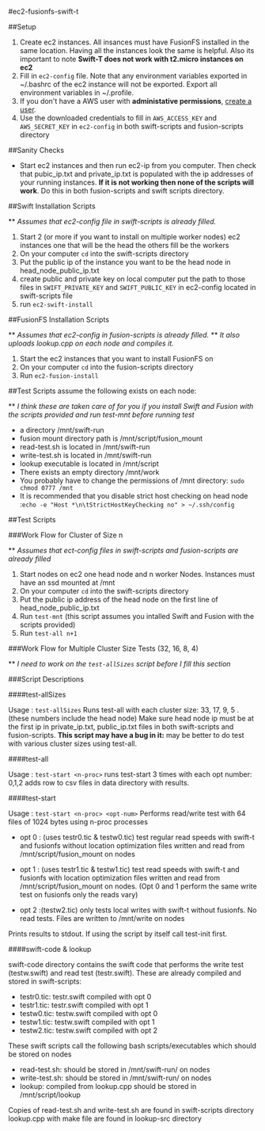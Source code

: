 #ec2-fusionfs-swift-t

##Setup

1. Create ec2 instances. All insances must have FusionFS installed in the same location. Having all the instances look the same is helpful. Also its important to note **Swift-T does not work with t2.micro instances on ec2**  
2. Fill in `ec2-config` file. Note that any environment variables exported in ~/.bashrc of the ec2 instance will not be exported. Export all environment variables in ~/.profile. 
3. If you don't have a AWS user with **administative permissions**, [create a user](http://docs.aws.amazon.com/IAM/latest/UserGuide/ManagingCredentials.html). 
4. Use the downloaded credentials to fill in `AWS_ACCESS_KEY` and `AWS_SECRET_KEY` in `ec2-config` in both swift-scripts and fusion-scripts directory

##Sanity Checks
* Start ec2 instances and then run ec2-ip from you computer. Then check that pubic_ip.txt and private_ip.txt is populated with the ip addresses of your running instances. **If it is not working then none of the scripts will work**. Do this in both fusion-scripts and swift scripts directory.

##Swift Installation Scripts

\*\* *Assumes that ec2-config file in swift-scripts is already filled.*

1. Start 2 (or more if you want to install on multiple worker nodes) ec2 instances one that will be the head the others fill be the workers
2. On your computer `cd` into the swift-scripts directory
3. Put the public ip of the instance you want to be the head node in head_node_public_ip.txt
4. create public and private key on local computer put the path to those files in `SWIFT_PRIVATE_KEY` and `SWIFT_PUBLIC_KEY` in ec2-config located in swift-scripts file
5. run `ec2-swift-install`

##FusionFS Installation Scripts

\*\* *Assumes that ec2-config in fusion-scripts is already filled.*
\*\* *It also uploads lookup.cpp on each node and compiles it.*

1. Start the ec2 instances that you want to install FusionFS on
2. On your computer `cd` into the fusion-scripts directory
3. Run `ec2-fusion-install`

##Test Scripts assume the following exists on each node:

\*\* *I think these are taken care of for you if you install Swift and Fusion with the scripts provided and run test-mnt before running test*

* a directory /mnt/swift-run
* fusion mount directory path is /mnt/script/fusion_mount
* read-test.sh is located in /mnt/swift-run
* write-test.sh is located in /mnt/swift-run
* lookup executable is located in /mnt/script
* There exists an empty directory /mnt/work
* You probably have to change the permissions of /mnt directory: `sudo chmod 0777 /mnt`
* It is recommended that you disable strict host checking on head node :`echo -e "Host *\n\tStrictHostKeyChecking no" > ~/.ssh/config`


##Test Scripts

###Work Flow for Cluster of Size n

\*\* *Assumes that ect-config files in swift-scripts and fusion-scripts are already filled*

1. Start nodes on ec2 one head node and n worker Nodes. Instances must have an ssd mounted at /mnt
2. On your computer `cd` into the swift-scripts directory
3. Put the public ip address of the head node on the first line of head_node_public_ip.txt
4. Run `test-mnt` (this script assumes you intalled Swift and Fusion with the scripts provided)
5. Run `test-all n+1`



###Work Flow for Multiple Cluster Size Tests (32, 16, 8, 4)

\*\* *I need to work on the `test-allSizes`  script before I fill this section*

###Script Descriptions

####test-allSizes

Usage : `test-allSizes`
Runs test-all with each cluster size: 33, 17, 9, 5 . (these numbers include the head node)
Make sure head node ip must be at the first ip in private_ip.txt, public_ip.txt files in both swift-scripts and fusion-scripts.
**This script may have a bug in it:** may be better to do test with various cluster sizes using test-all.

 
####test-all

Usage : `test-start <n-proc>`
runs test-start 3 times with each opt number:  0,1,2
adds row to csv files in data directory with results.


####test-start

Usage : `test-start <n-proc> <opt-num>`
Performs read/write test with 64 files of 1024 bytes using n-proc processes

* opt 0 : (uses testr0.tic & testw0.tic) test regular read speeds with swift-t and fusionfs without location optimization
	files written and read from /mnt/script/fusion_mount  on nodes

* opt 1 : (uses testr1.tic & testw1.tic) test  read speeds with swift-t and fusionfs with location optimization
 	files written and read from /mnt/script/fusion_mount on nodes. 
	(Opt 0 and 1 perform the same write test on fusionfs only the reads vary)
 
* opt 2 :(testw2.tic) only tests local writes with swift-t without fusionfs. No read tests.
 	Files are written to /mnt/write on nodes

Prints results to stdout. If using the script by itself call test-init first.

####swift-code & lookup

swift-code directory contains the swift code that performs the write test (testw.swift) and read test (testr.swift). These are already compiled and stored in swift-scripts:

* testr0.tic: testr.swift compiled with opt 0
* testr1.tic: testr.swift compiled with opt 1
* testw0.tic: testw.swift compiled with opt 0
* testw1.tic: testw.swift compiled with opt 1
* testw2.tic: testw.swift compiled with opt 2

These swift scripts call the following bash scripts/executables which should be stored on nodes

* read-test.sh: should be stored in /mnt/swift-run/ on nodes
* write-test.sh: should be stored in /mnt/swift-run/ on nodes
* lookup: compiled from lookup.cpp should be stored in /mnt/script/lookup

Copies of read-test.sh and write-test.sh are found in swift-scripts directory
lookup.cpp with make file are found in lookup-src directory


